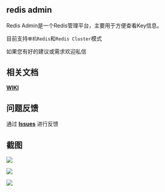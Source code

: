 ## redis admin
Redis Admin是一个Redis管理平台，主要用于方便查看Key信息。

目前支持`单机Redis`和`Redis Cluster`模式

如果您有好的建议或需求欢迎私信

## 相关文档
**[WIKI](https://gitee.com/careyjike_173/redis_web_client/wikis/Home)**

## 问题反馈
通过 **[Issues](https://gitee.com/jiangwenhui_admin/redis_admin/issues)** 进行反馈

## 截图

![](https://gitee.com/careyjike_173/redis_web_client/raw/master/static/img/1.png)


![](https://gitee.com/careyjike_173/redis_web_client/raw/master/static/img/2.png)

![](https://gitee.com/careyjike_173/redis_web_client/raw/master/static/img/3.png)